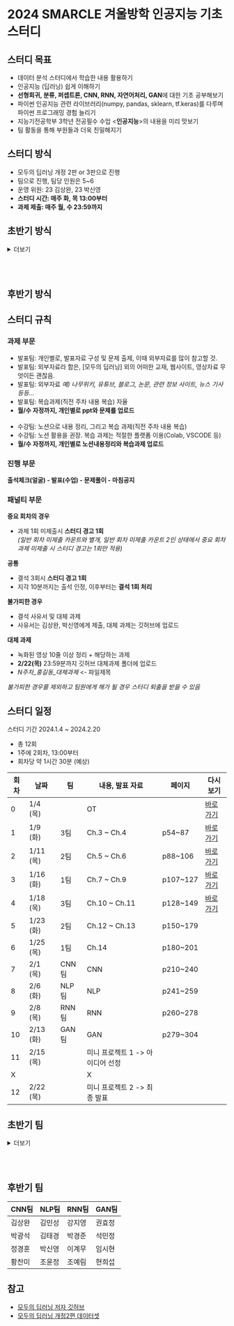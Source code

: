 # 2024 SMARCLE 겨울방학 인공지능 기초 스터디
## 스터디 목표
- 데이터 분석 스터디에서 학습한 내용 활용하기
- 인공지능 (딥러닝) 쉽게 이해하기
- **선형회귀, 분류, 퍼셉트론, CNN, RNN, 자연어처리, GAN**에 대한 기초 공부해보기
- 파이썬 인공지능 관련 라이브러리(numpy, pandas, sklearn, tf.keras)를 다루며 파이썬 프로그래밍 경험 늘리기
- 지능기전공학부 3학년 전공필수 수업 <**인공지능**>의 내용을 미리 맛보기
- 팀 활동을 통해 부원들과 더욱 친밀해지기
  
## 스터디 방식
- 모두의 딥러닝 개정 2판 or 3판으로 진행
- 팀으로 진행, 팀당 인원은 5~6
- 운영 위원: 23 김상완, 23 박신영
- **스터디 시간: 매주 화, 목 13:00부터**
- **과제 제출: 매주 월, 수 23:59까지**

## 초반기 방식
<details><summary>더보기</summary>
<p>

## 스터디 규칙
### 과제 부문
한 팀씩 돌아가며 맡은 주차의 내용을 발표하는 방식으로 진행
> 제출기한은 #스터디 방식 참고

**공통 과제**
- 복습: 직전 회차에서 출제된 문제 중 2개 선택하여 풀이 작성
- 발표팀은 자율, 수강팀은 필수

**발표팀의 과제**
- 해당 주차의 발표 자료 준비 (ppt)
  - *ppt에 너무 공들이지 말 것.
- 문제 출제
  - 한 명당 한 문제씩 출제(ex. 5명인 조는 5문항, 6명인 조는 6문항)
  - 풀이 시간이 약 5~10분 내외로 소요되는 난이도로 구성
- 복습과제(자율)

**수강팀의 과제**
- 교재 내용 정리하여 깃허브에 업로드 (노션 웹으로 공유 활용 가능)
- 복습과제(필수)

### 진행 부문
- 스터디 시작 30분 전에 5명 무작위 추첨, 당첨자는 당일 출제된 문제가 배정됨.
- 수업 진행
- 수업 종료 직후 당첨자 문제 풀이
- 출제자 해설
> 스터디 시간은 #스터디 방식 참고

*과제, 진행 부문은 더 좋은 방식이 채택될 경우 수정될 수 있음.*

### 패널티 부문
일반 회차 -> 1, 2, 3, 4, 5, 6회차   
중요 회차 -> 7, 8, 9, 10 ,11, 12회차

**일반 회차의 경우**
- 과제 3회 미제출시 **스터디 경고 1회**

</p>
</details>

<br/><br/>


## 후반기 방식

## 스터디 규칙

### 과제 부문
- 발표팀: 개인별로, 발표자료 구성 및 문제 출제, 이때 외부자료를 많이 참고할 것.
- 발표팀: 외부자료라 함은, [모두의 딥러닝] 외의 어떠한 교재, 웹사이트, 영상자료 무엇이든 괜찮음.
- 발표팀: 외부자료 *예) 나무위키, 유튜브, 블로그, 논문, 관련 정보 사이트, 뉴스 기사 등등...*
- 발표팀: 복습과제(직전 주차 내용 복습) 자율
- **월/수 자정까지, 개인별로 ppt와 문제를 업로드**
<br/><br/>
- 수강팀: 노션으로 내용 정리, 그리고 복습 과제(직전 주차 내용 복습)
- 수강팀: 노션 활용을 권장. 복습 과제는 적절한 플랫폼 이용(Colab, VSCODE 등)
- **월/수 자정까지, 개인별로 노션내용정리와 복습과제 업로드**

### 진행 부문
**출석체크(얼굴) - 발표(수업) - 문제풀이 - 마침공지**

### 패널티 부문

**중요 회차의 경우**
- 과제 1회 미제출시 **스터디 경고 1회**    
*(일반 회차 미제출 카운트와 별개, 일반 회차 미제출 카운트 2인 상태에서 중요 회차 과제 미제출 시 스터디 경고는 1회만 적용)*

**공통**
- 결석 3회시 **스터디 경고 1회**
- 지각 10분까지는 출석 인정, 이후부터는 **결석 1회 처리**

**불가피한 경우**
- 결석 사유서 및 대체 과제
- 사유서는 김상완, 박신영에게 제출, 대체 과제는 깃허브에 업로드

**대체 과제**
- 녹화된 영상 10줄 이상 정리 + 해당하는 과제
- **2/22(목)** 23:59분까지 깃허브 대체과제 폴더에 업로드
- *N주차_홍길동_대체과제* <- 파일제목

*불가피한 경우를 제외하고 팀원에게 해가 될 경우 스터디 퇴출을 받을 수 있음*


## 스터디 일정
스터디 기간 2024.1.4 ~ 2024.2.20
- 총 12회
- 1주에 2회차, 13:00부터
- 회차당 약 1시간 30분 (예상)
  
|회차|날짜|팀|내용, 발표 자료|페이지|다시보기|
|----|----|--|---------------|----|---------|
|0 |1/4 (목) | |OT| |[바로가기](https://youtu.be/8_iYA_R-TSU)|
|1 |1/9 (화) |3팀|Ch.3 ~ Ch.4 |p54~87|[바로가기](https://youtu.be/XRUf8qdlBJM)|
|2 |1/11 (목) |2팀|Ch.5 ~ Ch.6 |p88~106|[바로가기](https://youtu.be/eUEJL0IUpLo)|
|3 |1/16 (화) |1팀|Ch.7 ~ Ch.9 |p107~127|[바로가기](https://youtu.be/nglBT87lYG4)|
|4 |1/18 (목) |3팀|Ch.10 ~ Ch.11 |p128~149|[바로가기](https://youtu.be/6Pbrm_-iolY)|
|5 |1/23 (화) |2팀|Ch.12 ~ Ch.13 |p150~179| |
|6 |1/25 (목) |1팀|Ch.14 |p180~201| |
|7 |2/1 (목) |CNN팀|CNN |p210~240| |
|8 |2/6 (화) |NLP팀|NLP |p241~259| |
|9 |2/8 (목) |RNN팀|RNN |p260~278| |
|10 |2/13 (화) |GAN팀|GAN |p279~304| |
|11 |2/15 (목) | |미니 프로젝트 1 -> 아이디어 선정 || |
|X | | |X || |
|12 |2/22 (목) | |미니 프로젝트 2 -> 최종 발표 || |


## 초반기 팀
<details><summary>더보기</summary>
<p>
|1팀|2팀|3팀|
|---|---|---|
|김상완|강지영|김태경|
|박신영|김민성|박경준|
|임시현|이계무|박광석|
|조예림|현희섭|석민정|
|한은결|황찬미|조윤정|
|정경훈|||
</p>
</details>

<br/><br/>

## 후반기 팀
|CNN팀|NLP팀|RNN팀|GAN팀|
|---|---|---|---|
|김상완 |김민성 |강지영 |권효정 | 
|박광석 |김태경 |박경준 |석민정 | 
|정경훈 |박신영 |이계무 |임시현 | 
|황찬미 |조윤정 |조예림 |현희섭 | 

## 참고
- [모두의 딥러닝 저자 깃허브](https://github.com/taehojo/deeplearning)
- [모두의 딥러닝 개정2편 데이터셋](https://github.com/gilbutITbook/080228/tree/master/deeplearning/dataset)  
